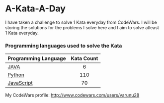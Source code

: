 # A-Kata-A-Day

I have taken a challenge to solve 1 Kata everyday from CodeWars. I will be storing the solutions for the problems I solve here and I aim to solve atleast 1 Kata everyday. 

### Programming languages used to solve the Kata


|    Programming Language  |    Kata Count  | 
|----------|:-------------:|
| [JAVA](https://github.com/varunu28/A-Kata-A-Day/tree/master/JAVA) | 6 | 
| [Python](https://github.com/varunu28/A-Kata-A-Day/tree/master/Python) | 110 | 
| [JavaScript](https://github.com/varunu28/A-Kata-A-Day/tree/master/Javascript) | 70 | 


My CodeWars profile: http://www.codewars.com/users/varunu28
